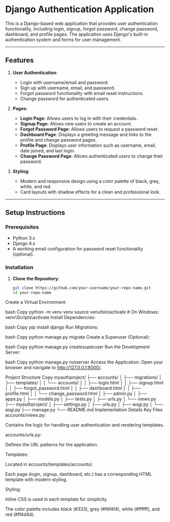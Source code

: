 # Django Authentication Application

This is a Django-based web application that provides user authentication functionality, including login, signup, forgot password, change password, dashboard, and profile pages. The application uses Django's built-in authentication system and forms for user management.

---

## Features

1. **User Authentication**:
   - Login with username/email and password.
   - Sign up with username, email, and password.
   - Forgot password functionality with email reset instructions.
   - Change password for authenticated users.

2. **Pages**:
   - **Login Page**: Allows users to log in with their credentials.
   - **Signup Page**: Allows new users to create an account.
   - **Forgot Password Page**: Allows users to request a password reset.
   - **Dashboard Page**: Displays a greeting message and links to the profile and change password pages.
   - **Profile Page**: Displays user information such as username, email, date joined, and last login.
   - **Change Password Page**: Allows authenticated users to change their password.

3. **Styling**:
   - Modern and responsive design using a color palette of black, grey, white, and red.
   - Card layouts with shadow effects for a clean and professional look.

---

## Setup Instructions

### Prerequisites
- Python 3.x
- Django 4.x
- A working email configuration for password reset functionality (optional).

### Installation

1. **Clone the Repository**:
   ```bash
   git clone https://github.com/your-username/your-repo-name.git
   cd your-repo-name
Create a Virtual Environment:

bash
Copy
python -m venv venv
source venv/bin/activate  # On Windows: venv\Scripts\activate
Install Dependencies:

bash
Copy
pip install django
Run Migrations:

bash
Copy
python manage.py migrate
Create a Superuser (Optional):

bash
Copy
python manage.py createsuperuser
Run the Development Server:

bash
Copy
python manage.py runserver
Access the Application:
Open your browser and navigate to http://127.0.0.1:8000/.

Project Structure
Copy
myauthproject/
├── accounts/
│   ├── migrations/
│   ├── templates/
│   │   └── accounts/
│   │       ├── login.html
│   │       ├── signup.html
│   │       ├── forgot_password.html
│   │       ├── dashboard.html
│   │       ├── profile.html
│   │       └── change_password.html
│   ├── admin.py
│   ├── apps.py
│   ├── models.py
│   ├── tests.py
│   ├── urls.py
│   └── views.py
├── myauthproject/
│   ├── settings.py
│   ├── urls.py
│   ├── wsgi.py
│   └── asgi.py
├── manage.py
└── README.md
Implementation Details
Key Files
accounts/views.py:

Contains the logic for handling user authentication and rendering templates.

accounts/urls.py:

Defines the URL patterns for the application.

Templates:

Located in accounts/templates/accounts/.

Each page (login, signup, dashboard, etc.) has a corresponding HTML template with modern styling.

Styling:

Inline CSS is used in each template for simplicity.

The color palette includes black (#333), grey (#f4f4f4), white (#ffffff), and red (#ff4d4d).
